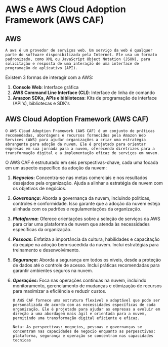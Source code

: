 # **AWS e AWS Cloud Adoption Framework (AWS CAF)**

## **AWS**

    A aws é um provedor de serviços web. Um serviço da web é qualquer parte do software disponibilizada pela Internet. Ele usa um formato padronizado, como XML ou JavaScript Object Notation (JSON), para solicitação e resposta de uma interação de uma interface de programação de aplicativo (API).

Existem 3 formas de interagir com a AWS:

1. **Console Web**: Interface gráfica
2. **AWS Command Line Interface (CLI)**: Interface de linha de comando
3. **Amazon SDKs, APIs e bibliotecas**: Kits de programação de interface (API's), bibliotecas e SDK's

## **AWS Cloud Adoption Framework (AWS CAF)**

    O AWS Cloud Adoption Framework (AWS CAF) é um conjunto de práticas recomendadas, abordagens e recursos fornecidos pela Amazon Web Services (AWS) para ajudar organizações a criar uma estratégia abrangente para adoção da nuvem. Ele é projetado para orientar empresas em sua jornada para a nuvem, oferecendo diretrizes para a transformação digital e a implementação eficaz de serviços em nuvem.

O AWS CAF é estruturado em seis perspectivas-chave, cada uma focada em um aspecto específico da adoção da nuvem:

1.  **_Negocios_:** Concentra-se nas metas comerciais e nos resultados desejados pela organização. Ajuda a alinhar a estratégia de nuvem com os objetivos de negócios.

2.  **_Governança_:** Aborda a governança da nuvem, incluindo políticas, controles e conformidade. Isso garante que a adoção da nuvem esteja alinhada com os padrões e regulamentações da organização.

3.  **_Plataforma_:** Oferece orientações sobre a seleção de serviços da AWS para criar uma plataforma de nuvem que atenda às necessidades específicas da organização.

4.  **_Pessoas_:** Enfatiza a importância da cultura, habilidades e capacitação da equipe na adoção bem-sucedida da nuvem. Inclui estratégias para treinamento e desenvolvimento.

5.  **_Segurança_:** Aborda a segurança em todos os níveis, desde a proteção de dados até o controle de acesso. Inclui práticas recomendadas para garantir ambientes seguros na nuvem.

6.  **_Operações_:** Foca nas operações contínuas na nuvem, incluindo monitoramento, gerenciamento de mudanças e otimização de recursos para maximizar a eficiência e reduzir custos.

        O AWS CAF fornece uma estrutura flexível e adaptável que pode ser personalizada de acordo com as necessidades específicas de cada organização. Ele é projetado para ajudar as empresas a evoluir em direção a uma abordagem mais ágil e orientada para a nuvem, permitindo uma transformação digital eficiente e eficaz.

        Nota: As perspectivas: negocios, pessoas e governanças se concentram nas capacidades de negocio enquanto as perpesctivas: plataforma, segurança e operação se concentram nas capacidades tecnicas
